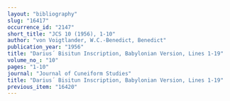 ```yaml
---
layout: "bibliography"
slug: "16417"
occurrence_id: "2147"
short_title: "JCS 10 (1956), 1-10"
author: "von Voigtlander, W.C.-Benedict, Benedict"
publication_year: "1956"
title: "Darius´ Bisitun Inscription, Babylonian Version, Lines 1-19"
volume_no_: "10"
pages: "1-10"
journal: "Journal of Cuneiform Studies"
title: "Darius´ Bisitun Inscription, Babylonian Version, Lines 1-19"
previous_item: "16420"
---
```

